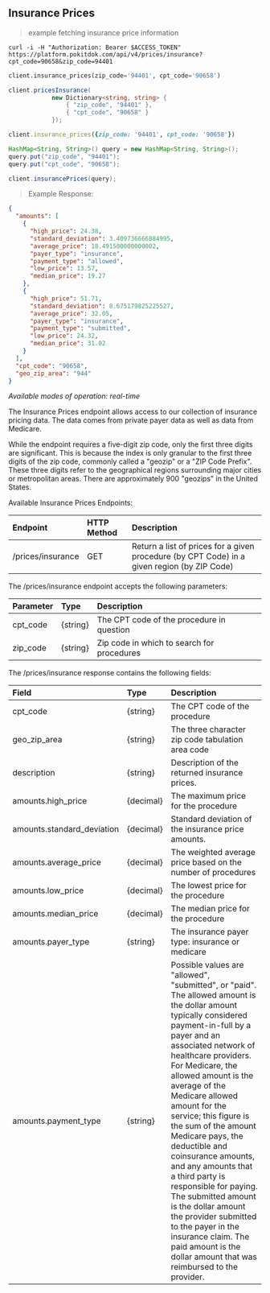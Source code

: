## Insurance Prices

> example fetching insurance price information

```shell
curl -i -H "Authorization: Bearer $ACCESS_TOKEN" https://platform.pokitdok.com/api/v4/prices/insurance?cpt_code=90658&zip_code=94401
```

```python
client.insurance_prices(zip_code='94401', cpt_code='90658')
```

```csharp
client.pricesInsurance(
			new Dictionary<string, string> {
				{ "zip_code", "94401" },
				{ "cpt_code", "90658" }
			});
```

```ruby
client.insurance_prices({zip_code: '94401', cpt_code: '90658'})
```

```java
HashMap<String, String>() query = new HashMap<String, String>();
query.put("zip_code", "94401");
query.put("cpt_code", "90658");

client.insurancePrices(query);
```

>Example Response:

```json
{
  "amounts": [
    {
      "high_price": 24.38,
      "standard_deviation": 3.409736666884995,
      "average_price": 18.491500000000002,
      "payer_type": "insurance",
      "payment_type": "allowed",
      "low_price": 13.57,
      "median_price": 19.27
    },
    {
      "high_price": 51.71,
      "standard_deviation": 8.675179825225527,
      "average_price": 32.05,
      "payer_type": "insurance",
      "payment_type": "submitted",
      "low_price": 24.32,
      "median_price": 31.02
    }
  ],
  "cpt_code": "90658",
  "geo_zip_area": "944"
}
```

*Available modes of operation: real-time*

The Insurance Prices endpoint allows access to our collection of insurance
pricing data. The data comes from private payer data as well as data from
Medicare.

While the endpoint requires a five-digit zip code, only the first three digits
are significant. This is because the index is only granular to the first three
digits of the zip code, commonly called a "geozip" or a "ZIP Code Prefix". These
three digits refer to the geographical regions surrounding major cities or
metropolitan areas. There are approximately 900 "geozips" in the United States.

Available Insurance Prices Endpoints:

| Endpoint          | HTTP Method | Description                                                                                 |
|:------------------|:------------|:--------------------------------------------------------------------------------------------|
| /prices/insurance | GET         | Return a list of prices for a given procedure (by CPT Code) in a given region (by ZIP Code) |

The /prices/insurance endpoint accepts the following parameters:

| Parameter  | Type     | Description                                |
|:-----------|:---------|:-------------------------------------------|
| cpt_code   | {string} | The CPT code of the procedure in question  |
| zip_code   | {string} | Zip code in which to search for procedures |

The /prices/insurance response contains the following fields:

| Field                 	  | Type      | Description                                                                                                                                                                                                                                                                                                                                                                                                                                                                                                                                                                                                                                 |
|:----------------------------|:----------|:--------------------------------------------------------------------------------------------------------------------------------------------------------------------------------------------------------------------------------------------------------------------------------------------------------------------------------------------------------------------------------------------------------------------------------------------------------------------------------------------------------------------------------------------------------------------------------------------------------------------------------------------|
| cpt_code      	    	  | {string}  | The CPT code of the procedure                                                                                                                                                                                                                                                                                                                                                                                                                                                                                                                                                                                                               |
| geo_zip_area  			  | {string}  | The three character zip code tabulation area code                                                                                                                                                                                                                                                                                                                                                                                                                                                                                                                                                                                           |
| description    			  | {string}  | Description of the returned insurance prices.                                                                                                                                                                                                                                                                                                                                                                                                                                                                                                                                                                                           	|
| amounts.high_price    	  | {decimal} | The maximum price for the procedure                                                                                                                                                                                                                                                                                                                                                                                                                                                                                                                                                                                                         |
| amounts.standard_deviation  | {decimal} | Standard deviation of the insurance price amounts.                                                                                                                                                                                                                                                                                                                                                                                                                                                                                                                                                                                          |
| amounts.average_price 	  | {decimal} | The weighted average price based on the number of procedures                                                                                                                                                                                                                                                                                                                                                                                                                                                                                                                                                                                |
| amounts.low_price     	  | {decimal} | The lowest price for the procedure                                                                                                                                                                                                                                                                                                                                                                                                                                                                                                                                                                                                          |
| amounts.median_price  	  | {decimal} | The median price for the procedure                                                                                                                                                                                                                                                                                                                                                                                                                                                                                                                                                                                                          |
| amounts.payer_type    	  | {string}  | The insurance payer type: insurance or medicare                                                                                                                                                                                                                                                                                                                                                                                                                                                                                                                                                                                             |
| amounts.payment_type  	  | {string}  | Possible values are "allowed", "submitted", or "paid". The allowed amount is the dollar amount typically considered payment-in-full by a payer and an associated network of healthcare providers. For Medicare, the allowed amount is the average of the Medicare allowed amount for the service; this figure is the sum of the amount Medicare pays, the deductible and coinsurance amounts, and any amounts that a third party is responsible for paying. The submitted amount is the dollar amount the provider submitted to the payer in the insurance claim. The paid amount is the dollar amount that was reimbursed to the provider. |
